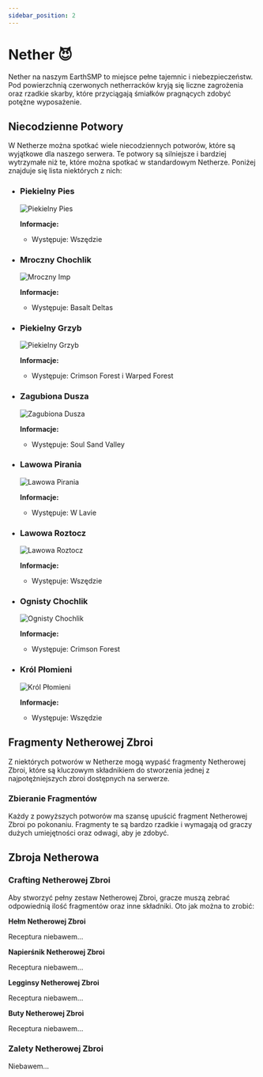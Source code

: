 ```yaml
---
sidebar_position: 2
---
```


# Nether 😈

Nether na naszym EarthSMP to miejsce pełne tajemnic i niebezpieczeństw. Pod powierzchnią czerwonych netherracków kryją się liczne zagrożenia oraz rzadkie skarby, które przyciągają śmiałków pragnących zdobyć potężne wyposażenie.

## Niecodzienne Potwory

W Netherze można spotkać wiele niecodziennych potworów, które są wyjątkowe dla naszego serwera. Te potwory są silniejsze i bardziej wytrzymałe niż te, które można spotkać w standardowym Netherze. Poniżej znajduje się lista niektórych z nich:

- ### Piekielny Pies

  ![Piekielny Pies](./assets/pies.png)

  **Informacje:**

  - Występuje: Wszędzie

- ### Mroczny Chochlik

  ![Mroczny Imp](./assets/mroczny.png)

  **Informacje:**

  - Występuje: Basalt Deltas

- ### Piekielny Grzyb

  ![Piekielny Grzyb](./assets/grzyb.png)

  **Informacje:**

  - Występuje: Crimson Forest i Warped Forest

- ### Zagubiona Dusza

  ![Zagubiona Dusza](./assets/dusza.png)

  **Informacje:**

  - Występuje: Soul Sand Valley

- ### Lawowa Pirania

  ![Lawowa Pirania](./assets/pirania.png)

  **Informacje:**

  - Występuje: W Lavie

- ### Lawowa Roztocz

  ![Lawowa Roztocz](./assets/roztocz.png)

  **Informacje:**

  - Występuje: Wszędzie

- ### Ognisty Chochlik

  ![Ognisty Chochlik](./assets/ognisty.png)

  **Informacje:**

  - Występuje: Crimson Forest

- ### Król Płomieni

  ![Król Płomieni](./assets/krol.png)

  **Informacje:**

  - Występuje: Wszędzie

## Fragmenty Netherowej Zbroi

Z niektórych potworów w Netherze mogą wypaść fragmenty Netherowej Zbroi, które są kluczowym składnikiem do stworzenia jednej z najpotężniejszych zbroi dostępnych na serwerze.

### Zbieranie Fragmentów

Każdy z powyższych potworów ma szansę upuścić fragment Netherowej Zbroi po pokonaniu. Fragmenty te są bardzo rzadkie i wymagają od graczy dużych umiejętności oraz odwagi, aby je zdobyć.

## Zbroja Netherowa

### Crafting Netherowej Zbroi

Aby stworzyć pełny zestaw Netherowej Zbroi, gracze muszą zebrać odpowiednią ilość fragmentów oraz inne składniki. Oto jak można to zrobić:

**Hełm Netherowej Zbroi**

Receptura niebawem...

**Napierśnik Netherowej Zbroi**

Receptura niebawem...

**Legginsy Netherowej Zbroi**

Receptura niebawem...

**Buty Netherowej Zbroi**

Receptura niebawem...

### Zalety Netherowej Zbroi

Niebawem...
